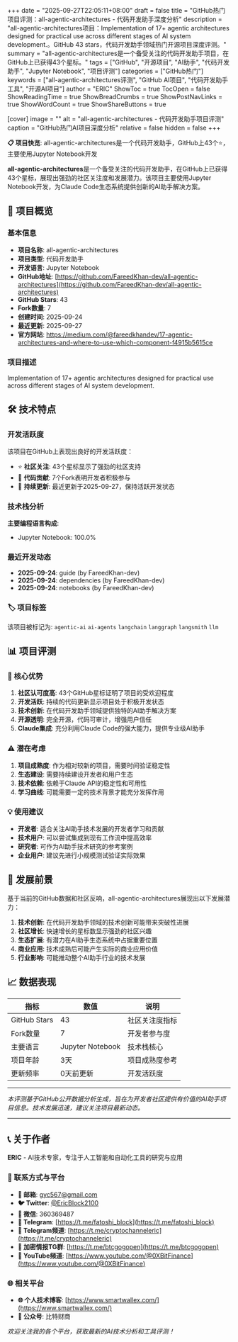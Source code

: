 +++
date = "2025-09-27T22:05:11+08:00"
draft = false
title = "GitHub热门项目评测：all-agentic-architectures - 代码开发助手深度分析"
description = "all-agentic-architectures项目：Implementation of 17+ agentic architectures designed for practical use across different stages of AI system development.。GitHub 43 stars，代码开发助手领域热门开源项目深度评测。"
summary = "all-agentic-architectures是一个备受关注的代码开发助手项目，在GitHub上已获得43个星标。"
tags = ["GitHub", "开源项目", "AI助手", "代码开发助手", "Jupyter Notebook", "项目评测"]
categories = ["GitHub热门"]
keywords = ["all-agentic-architectures评测", "GitHub AI项目", "代码开发助手工具", "开源AI项目"]
author = "ERIC"
ShowToc = true
TocOpen = false
ShowReadingTime = true
ShowBreadCrumbs = true
ShowPostNavLinks = true
ShowWordCount = true
ShowShareButtons = true

[cover]
image = ""
alt = "all-agentic-architectures - 代码开发助手项目评测"
caption = "GitHub热门AI项目深度分析"
relative = false
hidden = false
+++

**📋 项目快览**: all-agentic-architectures是一个代码开发助手，GitHub上43个⭐，主要使用Jupyter Notebook开发

**all-agentic-architectures**是一个备受关注的代码开发助手，在GitHub上已获得43个星标，展现出强劲的社区关注度和发展潜力。该项目主要使用Jupyter Notebook开发，为Claude Code生态系统提供创新的AI助手解决方案。

## 🎯 项目概览

### 基本信息
- **项目名称**: all-agentic-architectures
- **项目类型**: 代码开发助手
- **开发语言**: Jupyter Notebook
- **GitHub地址**: [https://github.com/FareedKhan-dev/all-agentic-architectures](https://github.com/FareedKhan-dev/all-agentic-architectures)
- **GitHub Stars**: 43
- **Fork数量**: 7
- **创建时间**: 2025-09-24
- **最近更新**: 2025-09-27
- **官方网站**: https://medium.com/@fareedkhandev/17-agentic-architectures-and-where-to-use-which-component-f4915b5615ce

### 项目描述
Implementation of 17+ agentic architectures designed for practical use across different stages of AI system development.

## 🛠️ 技术特点

### 开发活跃度
该项目在GitHub上表现出良好的开发活跃度：
- ⭐ **社区关注**: 43个星标显示了强劲的社区支持
- 🔄 **代码贡献**: 7个Fork表明开发者积极参与
- 📅 **持续更新**: 最近更新于2025-09-27，保持活跃开发状态

### 技术栈分析

**主要编程语言构成**:
- Jupyter Notebook: 100.0%


### 最近开发动态
- **2025-09-24**: guide (by FareedKhan-dev)
- **2025-09-24**: dependencies (by FareedKhan-dev)
- **2025-09-24**: notebooks (by FareedKhan-dev)


### 🏷️ 项目标签
该项目被标记为: `agentic-ai` `ai-agents` `langchain` `langgraph` `langsmith` `llm`


## 📊 项目评测

### 🎯 核心优势
1. **社区认可度高**: 43个GitHub星标证明了项目的受欢迎程度
2. **开发活跃**: 持续的代码更新显示项目处于积极开发状态
3. **技术创新**: 在代码开发助手领域提供独特的AI助手解决方案
4. **开源透明**: 完全开源，代码可审计，增强用户信任
5. **Claude集成**: 充分利用Claude Code的强大能力，提供专业级AI助手

### ⚠️ 潜在考虑
1. **项目成熟度**: 作为相对较新的项目，需要时间验证稳定性
2. **生态建设**: 需要持续建设开发者和用户生态
3. **技术依赖**: 依赖于Claude API的稳定性和可用性
4. **学习曲线**: 可能需要一定的技术背景才能充分发挥作用

### 💡 使用建议
- **开发者**: 适合关注AI助手技术发展的开发者学习和贡献
- **技术用户**: 可以尝试集成到现有工作流中提高效率
- **研究者**: 可作为AI助手技术研究的参考案例
- **企业用户**: 建议先进行小规模测试验证实际效果

## 🔮 发展前景

基于当前的GitHub数据和社区反响，all-agentic-architectures展现出以下发展潜力：

1. **技术创新**: 在代码开发助手领域的技术创新可能带来突破性进展
2. **社区增长**: 快速增长的星标数显示强劲的社区兴趣
3. **生态扩展**: 有潜力在AI助手生态系统中占据重要位置
4. **商业应用**: 技术成熟后可能产生实际的商业应用价值
5. **行业影响**: 可能推动整个AI助手行业的技术发展

## 📈 数据表现

| 指标 | 数值 | 说明 |
|------|------|------|
| GitHub Stars | 43 | 社区关注度指标 |
| Fork数量 | 7 | 开发者参与度 |
| 主要语言 | Jupyter Notebook | 技术栈核心 |
| 项目年龄 | 3天 | 项目成熟度参考 |
| 更新频率 | 0天前更新 | 开发活跃度 |

---

*本评测基于GitHub公开数据分析生成，旨在为开发者社区提供有价值的AI助手项目信息。技术发展迅速，建议关注项目最新动态。*

---

## 📞 关于作者

**ERIC** - AI技术专家，专注于人工智能和自动化工具的研究与应用

### 🔗 联系方式与平台

- **📧 邮箱**: [gyc567@gmail.com](mailto:gyc567@gmail.com)
- **🐦 Twitter**: [@EricBlock2100](https://twitter.com/EricBlock2100)
- **💬 微信**: 360369487
- **📱 Telegram**: [https://t.me/fatoshi_block](https://t.me/fatoshi_block)
- **📢 Telegram频道**: [https://t.me/cryptochanneleric](https://t.me/cryptochanneleric)
- **👥 加密情报TG群**: [https://t.me/btcgogopen](https://t.me/btcgogopen)
- **🎥 YouTube频道**: [https://www.youtube.com/@0XBitFinance](https://www.youtube.com/@0XBitFinance)

### 🌐 相关平台

- **🌐 个人技术博客**: [https://www.smartwallex.com/](https://www.smartwallex.com/)
- **📖 公众号**: 比特财商

*欢迎关注我的各个平台，获取最新的AI技术分析和工具评测！*
